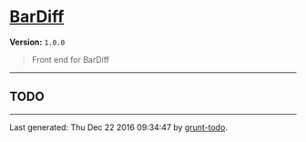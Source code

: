 # [BarDiff]( https://github.com/martinjc/untapped_cardiff#readme )

**Version:** `1.0.0`

> Front end for BarDiff

* * *

## TODO


* * *

Last generated: Thu Dec 22 2016 09:34:47 by [grunt-todo](https://github.com/leny/grunt-todo).
